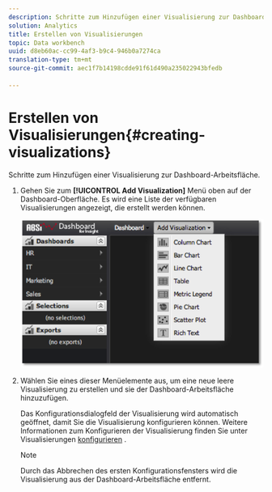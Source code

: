 ```yaml
---
description: Schritte zum Hinzufügen einer Visualisierung zur Dashboard-Arbeitsfläche.
solution: Analytics
title: Erstellen von Visualisierungen
topic: Data workbench
uuid: d8eb60ac-cc99-4af3-b9c4-946b0a7274ca
translation-type: tm+mt
source-git-commit: aec1f7b14198cdde91f61d490a235022943bfedb

---
```



# Erstellen von Visualisierungen{#creating-visualizations}

Schritte zum Hinzufügen einer Visualisierung zur Dashboard-Arbeitsfläche.

1. Gehen Sie zum **[!UICONTROL Add Visualization]** Menü oben auf der Dashboard-Oberfläche. Es wird eine Liste der verfügbaren Visualisierungen angezeigt, die erstellt werden können.

   ![](assets/create_visualization1.png)

1. Wählen Sie eines dieser Menüelemente aus, um eine neue leere Visualisierung zu erstellen und sie der Dashboard-Arbeitsfläche hinzuzufügen.

   Das Konfigurationsdialogfeld der Visualisierung wird automatisch geöffnet, damit Sie die Visualisierung konfigurieren können. Weitere Informationen zum Konfigurieren der Visualisierung finden Sie unter Visualisierungen [konfigurieren](../../../home/c-adobe-data-workbench-dashboard/c-visualizations/c-configuring-visualizations.md#concept-edc3c7270ffe429c9aab8ceca429b570) .

   >[!NOTE]
   >
   >Durch das Abbrechen des ersten Konfigurationsfensters wird die Visualisierung aus der Dashboard-Arbeitsfläche entfernt.

